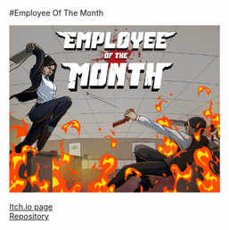 #Employee Of The Month

<img src="https://github.com/MikaelahJ/Portfolio/blob/main/Employee%20Of%20The%20Month/Visuals/fire.gif" width=75%>

[Itch.io page](https://yrgo-game-creator.itch.io/employee-of-the-month) <br>
[Repository](https://github.com/EntityYrgo/Entity)
